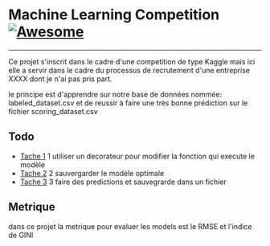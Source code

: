# Machine Learning Competition [![Awesome](https://cdn.rawgit.com/sindresorhus/awesome/d7305f38d29fed78fa85652e3a63e154dd8e8829/media/badge.svg)](https://github.com/sindresorhus/awesome)

-----

Ce projet s'inscrit dans le cadre d'une competition de type Kaggle mais ici elle a servir dans le cadre du processus de recrutement d'une entreprise XXXX dont je n'ai pas pris part.



le principe est d'apprendre sur notre base de données nommée:
labeled_dataset.csv et de reussir à faire une très bonne prédiction sur le fichier scoring_dataset.csv

## Todo

- [Tache 1]()
1 utiliser un decorateur pour modifier la fonction qui execute le modèle
- [Tache 2]()
2 sauvergarder le modèle optimale
- [Tache 3]()
3 faire des predictions et sauvegrarde dans un fichier


## Metrique
dans ce projet la metrique pour evaluer les models est le RMSE et l'indice de GINI


